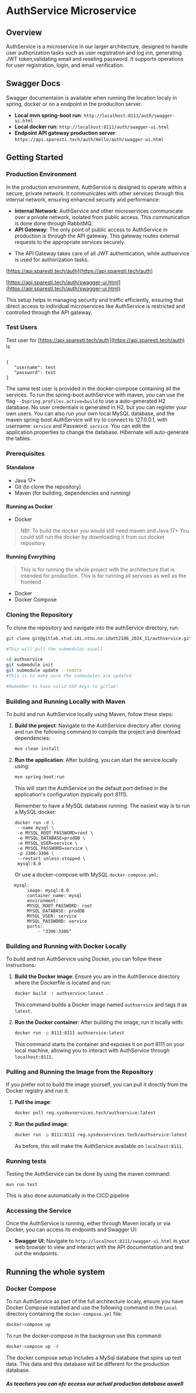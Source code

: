 # AuthService Microservice

## Overview

AuthService is a microservice in our larger architecture, designed to handle user authorization tasks such as user registration and log inn, generating JWT token,validating email and reseting password. It supports operations for user registration, login, and email verification.

## Swagger Docs

Swagger documentaion is available when running the location localy in spring, docker or on a endpoint in the produciton server.

- **Local mvn spring-boot run**: `http://localhost:8111/auth/swagger-ui.html`
- **Local docker run**: `http://localhost:8111/auth/swagger-ui.html`
- **Endpoint API gateway production server**: `https://api.sparesti.tech/auth/Hello/auth/swagger-ui.html`

## Getting Started

### Production Environment

In the production environment, AuthService is designed to operate within a secure, private network. It communicates with other services through this internal network, ensuring enhanced security and performance:

- **Internal Network**: AuthService and other microservices communicate over a private network, isolated from public access. This communication is done done through RabbitMQ.
- **API Gateway**: The only point of public access to AuthService in production is through the API gateway. This gateway routes external requests to the appropriate services securely.

* The API Gateway takes care of all JWT authentication, while authservice is used for authorization tasks.

[https://api.sparesti.tech/auth](https://api.sparesti.tech/auth)

[https://api.sparesti.tech/auth/swagger-ui.html](https://api.sparesti.tech/auth/swagger-ui.html)

This setup helps in managing security and traffic efficiently, ensuring that direct access to individual microservices like AuthService is restricted and controlled through the API gateway.

### Test Users

Test user for [https://api.sparesti.tech/auth](https://api.sparesti.tech/auth)
is

```

{
   "username": test
   "password": test
}
```

The same test user is provided in the docker-compose containing all the services. To run the spring-boot authService with maven, you can use the flag `--Dspring.profiles.active=build` to use a auto-generated H2 database. No user credentials is generated in H2, but you can register your own users. You can also run your own local MySQL database, and the maven spring-boot AuthService will try to connect to 127.0.0.1, with username: `service` and Password: `service`. You can edit the application.properties to change the database. Hibernate will auto-generate the tables.

### Prerequisites

#### Standalone

- Java 17+
- Git (to clone the repository)
- Maven (for building, dependencies and running)

#### Running as Docker

- Docker

> NB!:
> To build the docker you would still need maven and Java 17+
> You could still run the docker by downloading it from our docker repository

#### Running Everything

> This is for running the whole project with the architecture that is intended for production.
> This is for running all servises as well as the frontend

- Docker
- Docker Compose

### Cloning the Repository

To clone the repository and navigate into the authService directory, run:

```bash
git clone git@gitlab.stud.idi.ntnu.no:idatt2106_2024_11/authservice.git --recurse

#This will pull the submodules aswell

cd authservice
git submodule init
git submodule update --remote
#This is to make sure the submodules are updated

#Remember to have valid SSH Keys to gitlab!
```

### Building and Running Locally with Maven

To build and run AuthService locally using Maven, follow these steps:

1. **Build the project**:
   Navigate to the AuthService directory after cloning and run the following command to compile the project and download dependencies:

   ```bash
   mvn clean install
   ```

2. **Run the application**:
   After building, you can start the service locally using:

   ```bash
   mvn spring-boot:run
   ```

   This will start the AuthService on the default port defined in the application's configuration (typically port 8111).

   Remember to have a MySQL database running. The easiest way is to run a MySQL docker:

   ```
   docker run -d \
    --name mysql \
    -e MYSQL_ROOT_PASSWORD=root \
    -e MYSQL_DATABASE=prodDB \
    -e MYSQL_USER=service \
    -e MYSQL_PASSWORD=service \
    -p 3306:3306 \
    --restart unless-stopped \
    mysql:8.0

   ```

   Or use a docker-compose with MySQL `docker-compose.yml`:

```
   mysql:
        image: mysql:8.0
        container_name: mysql
        environment:
        MYSQL_ROOT_PASSWORD: root
        MYSQL_DATABASE: prodDB
        MYSQL_USER: service
        MYSQL_PASSWORD: service
        ports:
            - "3306:3306"

```

### Building and Running with Docker Locally

To build and run AuthService using Docker, you can follow these instructions:

1. **Build the Docker image**:
   Ensure you are in the AuthService directory where the Dockerfile is located and run:

   ```bash
   docker build -t authservice:latest .
   ```

   This command builds a Docker image named `authservice` and tags it as `latest`.

2. **Run the Docker container**:
   After building the image, run it locally with:

   ```bash
   docker run -p 8111:8111 authservice:latest
   ```

   This command starts the container and exposes it on port 8111 on your local machine, allowing you to interact with AuthService through `localhost:8111`.

### Pulling and Running the Image from the Repository

If you prefer not to build the image yourself, you can pull it directly from the Docker registry and run it:

1. **Pull the image**:

   ```bash
   docker pull reg.sysdevservices.tech/authservice:latest
   ```

2. **Run the pulled image**:

   ```bash
   docker run -p 8111:8111 reg.sysdevservices.tech/authservice:latest
   ```

   As before, this will make the AuthService available on `localhost:8111`.

### Running tests

Testing the AuthService can be done by using the maven command:

```
mvn run test
```

This is also done automatically in the CICD pipeline

### Accessing the Service

Once the AuthService is running, either through Maven locally or via Docker, you can access its endpoints and Swagger UI:

- **Swagger UI**: Navigate to `http://localhost:8111/swagger-ui.html` in your web browser to view and interact with the API documentation and test out the endpoints.

## Running the whole system

### Docker Compose

To run AuthService as part of the full architecture localy, ensure you have Docker Compose installed and use the following command in the `Local` directory containing the `docker-compose.yml` file:

```bash
docker-compose up
```

To run the docker-compose in the backgroun use this command:

```bash
docker-compose up -d
```

The docker compose setup includes a MySql database that spins up test data. This data and this database will be different for the production database.

##### As teachers you can ofc access our actual production database aswell
